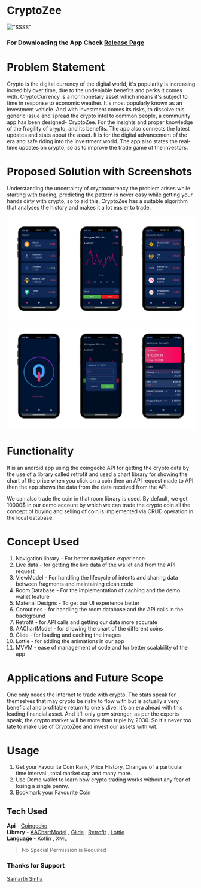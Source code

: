 # CryptoZee
!["SSSS"](./images/about.png)

### For Downloading the App Check [Release Page](https://github.com/Sanket-Mathur/CryptoZee/releases/) 

# Problem Statement

Crypto is the digital currency of the digital world, it's popularity is increasing incredibly over time, due to the undeniable benefits and perks it comes with. CryptoCurrency is a nonmonetary asset which means it's subject to time in response to economic weather.
It's most popularly known as an investment vehicle. And with investment comes its risks, to dissolve this generic issue and spread the crypto intel to common people, a community app has been designed- CryptoZee. For the insights and proper knowledge of the fragility of crypto, and its benefits. The app also connects the latest updates and stats about the asset. It is for the digital advancement of the era and safe riding into the investment world. The app also states the real-time updates on crypto, so as to improve the trade game of the investors.


# Proposed Solution with Screenshots

Understanding the uncertainty of cryptocurrency the problem arises while starting with trading, predicting the pattern is never easy while getting your hands dirty with crypto, so to aid this, CryptoZee has a suitable algorithm that analyses the history and makes it a lot easier to trade.

!["SSSS"](./images/screenshots1.png)
!["SSSS"](./images/screenshots2.png)

# Functionality

It is an android app using the coingecko API for getting the crypto data by the use of a library called retrofit and used a chart library for showing the chart of the price when you click on a coin then an API request made to API then the app shows the data from the data received from the API. 

We can also trade the coin in that room library is used. By default, we get 10000$ in our demo account by which we can trade the crypto coin all the concept of buying and selling of coin is implemented via CRUD operation in the local database.

# Concept Used 

1. Navigation library - For better navigation experience 
2. Live data - for getting the live data of the wallet and from the API request
3. ViewModel - For handling the lifecycle of intents and sharing data between fragments and maintaining clean code
4. Room Database - For the implementation of caching and the demo wallet feature 
5. Material Designs - To get our UI experience better
6. Coroutines - for handling the room database and the API calls in the background  
7. Retrofit   - for API calls and getting our data more accurate
8. AAChartModel  - for showing the chart of the different coins 
9. Glide - for loading and caching the images 
10. Lottie - for adding the animations in our app 
11. MVVM - ease of management of code and for better scalability of the app



# Applications and Future Scope 

One only needs the internet to trade with crypto. The stats speak for themselves that may crypto be risky to flow with but is actually a very beneficial and profitable return to one's dive. It's an era ahead with this leading financial asset. And it'll only grow stronger, as per the experts speak, the crypto market will be more than triple by 2030. So it's never too late to make use of CryptoZee and invest our assets with wit.


# Usage 
1. Get your Favourite Coin Rank, Price  History, Changes of a particular time interval , total market cap and many more.
2. Use Demo wallet to learn how crypto trading works without any fear of losing a single penny.
3. Bookmark your Favourite Coin 


## Tech Used
**Api** - [Coingecko](https://www.coingecko.com/en/api) <br>
**Library** -   [AAChartModel](https://github.com/AAChartModel/AAChartKit) ,
[Glide](https://github.com/bumptech/glide) , 
[Retrofit](https://github.com/square/retrofit) ,
[Lottie](https://github.com/airbnb/lottie)<br>
**Language** - Kotlin , XML

>No Special Permission is Required 

### Thanks for Support
 [Samarth Sinha](https://github.com/sinhaSamarth) <br>


 
